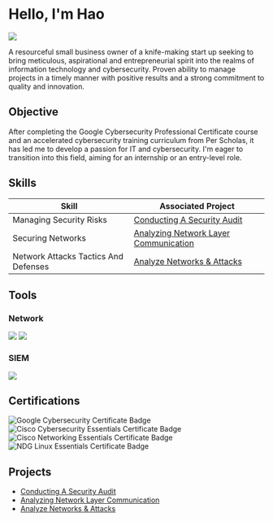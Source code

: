 # Hello, I'm Hao
<a href="https://linkedin.com/in/hao-han-7a7853216"><img src="https://img.shields.io/badge/-LinkedIn-0072b1?&style=for-the-badge&logo=linkedin&logoColor=white" /></a>

A resourceful small business owner of a knife-making start up seeking to bring meticulous, aspirational and entrepreneurial spirit into the realms of information technology and cybersecurity. Proven ability to manage projects in a timely manner with positive results and a strong commitment to quality and innovation.

## Objective
After completing the Google Cybersecurity Professional Certificate course and an accelerated cybersecurity training curriculum from Per Scholas, it has led me to develop a passion for IT and cybersecurity. I'm eager to transition into this field, aiming for an internship or an entry-level role.

## Skills

| Skill                                         | Associated Project         |
|-----------------------------------------------|----------------------------|
| Managing Security Risks                       | <a href="https://github.com/Edgecension/Conducting-A-Security-Audit/tree/main">Conducting A Security Audit</a>|
| Securing Networks                             | <a href="https://github.com/Edgecension/Analyzing-Network-Layer-Communication/tree/main">Analyzing Network Layer Communication</a>|
| Network Attacks Tactics And Defenses          | <a href="https://github.com/Edgecension/Analyzing-Networks-Attacks/tree/main">Analyze Networks & Attacks</a>|



## Tools

### Network
<div>
    <img src="https://img.shields.io/badge/-Wireshark-1679A7?&style=for-the-badge&logo=Wireshark&logoColor=white" />
    <img src="https://img.shields.io/badge/-Suricata-EF3B2D?&style=for-the-badge&logo=Suricata&logoColor=white" />
    
</div>

### SIEM
<div>
    <img src="https://img.shields.io/badge/-Splunk-000000?&style=for-the-badge&logo=Splunk&logoColor=white" />

</div>

## Certifications
<div>
<img src="https://img.shields.io/badge/Google%20Cybersecurity%20Certificate-4285F4?style=for-the-badge&logo=google&logoColor=white" alt="Google Cybersecurity Certificate Badge"/>
<img src="https://img.shields.io/badge/Cisco%20Cybersecurity%20Essentials-1BA0D7?style=for-the-badge&logo=cisco&logoColor=white" alt="Cisco Cybersecurity Essentials Certificate Badge"/>
<img src="https://img.shields.io/badge/Cisco%20Networking%20Essentials-1BA0D7?style=for-the-badge&logo=cisco&logoColor=white" alt="Cisco Networking Essentials Certificate Badge"/>
<img src="https://img.shields.io/badge/NDG%20Linux%20Essentials-333333?style=for-the-badge&logo=linux&logoColor=white" alt="NDG Linux Essentials Certificate Badge"/>

</div>

## Projects
- <a href="https://github.com/Edgecension/Conducting-A-Security-Audit/tree/main">Conducting A Security Audit</a>
- <a href="https://github.com/Edgecension/Analyzing-Network-Layer-Communication/tree/main">Analyzing Network Layer Communication</a>
- <a href="https://github.com/Edgecension/Analyzing-Networks-Attacks/tree/main">Analyze Networks & Attacks</a>
